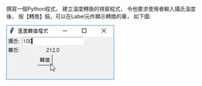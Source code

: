 撰寫一個Python程式，
建立溫度轉換的視窗程式，
令他要求使用者輸入攝氏溫度後，
按【轉換】鈕，可以在Label元件顯示轉換的華，
如下圖:

![image](https://github.com/gjlmotea/PracticePython/blob/master/ch17/03/IMAGE.png)
